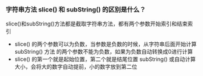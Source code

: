 ### 字符串方法  slice() 和 subString() 的区别是什么？
slice()和subString()方法都是截取字符串方法，都有两个参数开始索引和结束索引

* slice() 的两个参数可以为负数，当参数是负数的时候，从字符串后面开始计算
  subString() 方法 的两个参数不能为负数，如果为负数自动转换成0进行计算
* slice() 的第一个就是起始位置，第二个就是结尾位置
  subString() 或自动计算大小，会将大的数字自动提前，小的数字放到第二位
  